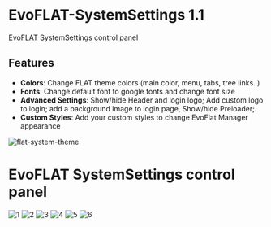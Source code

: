 # EvoFLAT-SystemSettings 1.1
[EvoFLAT](https://github.com/Nicola1971/EvoFLAT) SystemSettings control panel

## Features

- **Colors**: Change FLAT theme colors (main color, menu, tabs, tree links..)
- **Fonts**: Change default font to google fonts and change font size
- **Advanced Settings**: Show/hide Header and login logo; Add custom logo to login; add a background image to login page, Show/hide Preloader;.
- **Custom Styles**: 	Add your custom styles to change EvoFlat Manager appearance 

![flat-system-theme](https://user-images.githubusercontent.com/7342798/33016221-fae57ae6-cded-11e7-8488-33cfeb62ca72.png)

# EvoFLAT SystemSettings control panel

![1](https://user-images.githubusercontent.com/7342798/33321218-309a66c6-d445-11e7-9204-a5924a13be41.png)
![2](https://user-images.githubusercontent.com/7342798/33321219-30b790de-d445-11e7-991a-9e92aff8464b.png)
![3](https://user-images.githubusercontent.com/7342798/33321220-30d14fba-d445-11e7-8a0a-e2f2af128c5e.png)
![4](https://user-images.githubusercontent.com/7342798/33321221-30ee4674-d445-11e7-85a2-efc92762dd3c.png)
![5](https://user-images.githubusercontent.com/7342798/33321222-31171fa4-d445-11e7-8fc5-4b847aac08cb.png)
![6](https://user-images.githubusercontent.com/7342798/33321223-313051d6-d445-11e7-87ce-0309f654ca9a.png)



